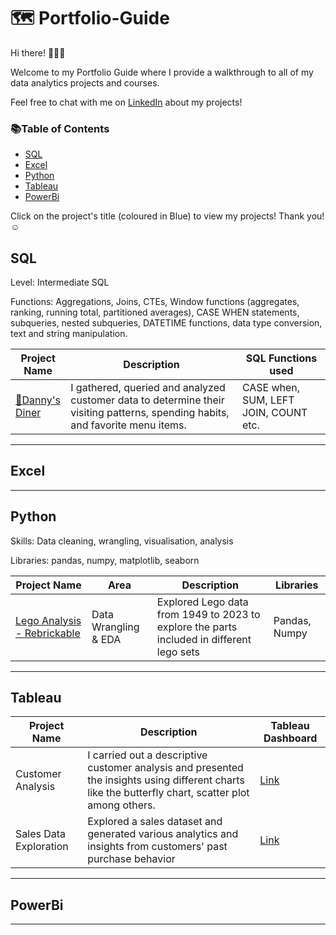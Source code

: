 # 🗺 Portfolio-Guide
Hi there! 🙋🏻‍♀️

Welcome to my Portfolio Guide where I provide a walkthrough to all of my data analytics projects and courses.

Feel free to chat with me on [LinkedIn](https://www.linkedin.com/in/alumassy/) about my projects!

### 📚Table of Contents
- [SQL](https://github.com/alumassy/Portfolio-Guide#sql)
- [Excel]([https://github.com/alumassy/Portfolio-Guide#excel)
- [Python](https://github.com/alumassy/Portfolio-Guide#python)
- [Tableau](https://github.com/alumassy/Portfolio-Guide#tableau)
- [PowerBi](https://github.com/alumassy/Portfolio-Guide#powerbi)

Click on the project's title (coloured in Blue) to view my projects! Thank you! ☺️

## SQL
Level: Intermediate SQL

Functions: Aggregations, Joins, CTEs, Window functions (aggregates, ranking, running total, partitioned averages), CASE WHEN statements, subqueries, nested subqueries, DATETIME functions, data type conversion, text and string manipulation.

| Project Name | Description | SQL Functions used | 
| --- | --- | --- |
| [🍜Danny's Diner](https://github.com/alumassy/8WeekSQLChallenge#case-study-1---dannys-diner) | I gathered, queried and analyzed customer data to determine their visiting patterns, spending habits, and favorite menu items. | CASE when, SUM, LEFT JOIN, COUNT etc. |
---
## Excel
---

## Python
Skills: Data cleaning, wrangling, visualisation, analysis

Libraries: pandas, numpy, matplotlib, seaborn

| Project Name | Area | Description | Libraries |
| --- | --- | --- | --- |
| [Lego Analysis - Rebrickable](https://github.com/alumassy/Data-Analysis-Projects/blob/main/Lego%20Data%20Analysis%20with%20Python.ipynb) | Data Wrangling & EDA | Explored Lego data from 1949 to 2023 to explore the parts included in different lego sets | Pandas, Numpy |

---

## Tableau
| Project Name | Description | Tableau Dashboard |
| --- | --- | --- |
| Customer Analysis | I carried out a descriptive customer analysis and presented the insights using different charts like the butterfly chart, scatter plot among others. | [Link](https://public.tableau.com/views/CustomerAnalysis_16797093585620/Dashboard1?:language=en-US&:display_count=n&:origin=viz_share_link) |
| Sales Data Exploration |Explored a sales dataset and generated various analytics and insights from customers' past purchase behavior | [Link](https://public.tableau.com/views/SalesDashboard1_16786765721100/SalesDashboard1?:language=en-US&:display_count=n&:origin=viz_share_link) |
---

## PowerBi
---

